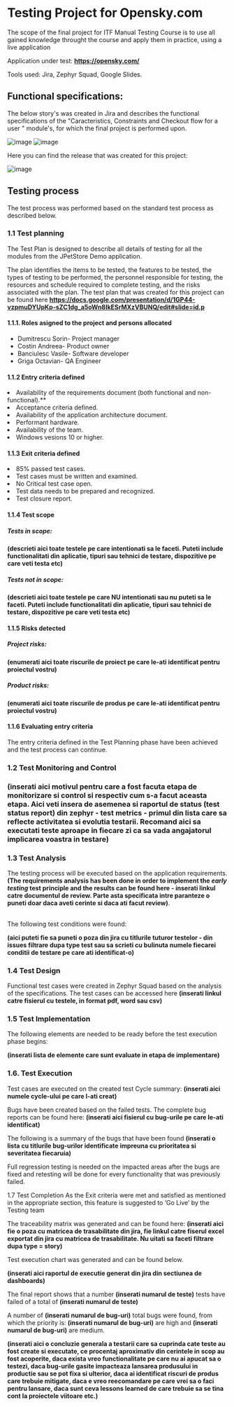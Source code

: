 <h1>Testing Project for Opensky.com</h1>

The scope of the final project for ITF Manual Testing Course is to use all gained knowledge throught the course and apply them in practice, using a live application

Application under test: **https://opensky.com/**

Tools used: Jira, Zephyr Squad, Google Slides.

<h2>Functional specifications:</h2>

The below story's was created in Jira and describes the functional specifications of the "Caracteristics, Constraints and Checkout flow for a user " module's, for which the final project is performed upon.

![image](https://github.com/OctavianGriga/Octavian-Griga/assets/128740240/9a7641f8-cd2e-4852-a568-fd93d47e3df3)
![image](https://github.com/OctavianGriga/Octavian-Griga/assets/128740240/47ff00b1-d46a-453a-bb8a-28a35dde2e8b)

Here you can find the release that was created for this project:

![image](https://github.com/OctavianGriga/Octavian-Griga/assets/128740240/e644eb56-4575-4dd7-b37b-eeb6ea59c64e)




<h2>Testing process</h2>

The test process was performed based on the standard test process as described below.

<h3>1.1 Test planning</h3>

The Test Plan is designed to describe all details of testing for all the modules from the JPetStore Demo application.

The plan identifies the items to be tested, the features to be tested, the types of testing to be performed, the personnel responsible for testing, the resources and schedule required to complete testing, and the risks associated with the plan. The test plan that was created for this project can be found here **https://docs.google.com/presentation/d/1GP44-vzpmuDYUpKp-sZC1dg_a5oWn8IkESrMXzVBUNQ/edit#slide=id.p**

<h4>1.1.1. Roles asigned to the project and persons allocated</h4>

<ul>
  <li>Dumitrescu Sorin- Project manager</li> 
  <li>Costin Andreea- Product owner</li>
  <li>Banciulesc Vasile- Software developer</li>
  <li>Griga Octavian- QA Engineer</li>
</ul>

<h4> 1.1.2 Entry criteria defined </h4>

  <li>Availability of the requirements document (both functional and non-functional).**</li>
  <li>Acceptance criteria defined.</li>
  <li>Availability of the application architecture document.</li>
  <li>Performant hardware.</li>
  <li>Availability of the team.</li>
  <li>Windows vesions 10 or higher.</li>

<h4> 1.1.3 Exit criteria defined </h4>

  <li>85% passed test cases.</li>
  <li>Test cases must be written and examined.</li>
  <li>No Critical test case open.</li>
  <li>Test data needs to be prepared and recognized.</li>
  <li>Test closure report.</li>

<h4> 1.1.4 Test scope</h4>

<h5> Tests in scope: </h5>

**(descrieti aici toate testele pe care intentionati sa le faceti. Puteti include functionalitati din aplicatie, tipuri sau tehnici de testare, dispozitive pe care veti testa etc)**

<h5>Tests not in scope: </h5>

**(descrieti aici toate testele pe care NU intentionati sau nu puteti sa le faceti. Puteti include functionalitati din aplicatie, tipuri sau tehnici de testare, dispozitive pe care veti testa etc)**

<h4>1.1.5 Risks detected</h4>

<h5>Project risks:</h5>

**(enumerati aici toate riscurile de proiect pe care le-ati identificat pentru proiectul vostru)**

<h5> Product risks: </h5>

**(enumerati aici toate riscurile de produs pe care le-ati identificat pentru proiectul vostru)**

<h4>1.1.6 Evaluating entry criteria</h4>

The entry criteria defined in the Test Planning phase have been achieved and the test process can continue.

<h3>1.2 Test Monitoring and Control<h3>

**(inserati aici motivul pentru care a fost facuta etapa de monitorizare si control si respectiv cum s-a facut aceasta etapa. Aici veti insera de asemenea si raportul de status (test status report) din zephyr - test metrics - primul din lista care sa reflecte activitatea si evolutia testarii. Recomand aici sa executati teste aproape in fiecare zi ca sa vada angajatorul implicarea voastra in testare)**

<h3> 1.3 Test Analysis </h3>
The testing process will be executed based on the application requirements. <b>(The requirements analysis has been done in order to implement the <i>early testing</i> test principle and the results can be found here - inserati linkul catre documentul de review. Parte asta specificata intre paranteze o puneti doar daca aveti cerinte si daca ati facut review)</b>. <br><br>

The following test conditions were found: <br>

**(aici puteti fie sa puneti o poza din jira cu titlurile tuturor testelor - din issues filtrare dupa type test sau sa scrieti cu bulinuta numele fiecarei conditii de testare pe care ati identificat-o)**

<h3>1.4 Test Design</h3>

Functional test cases were created in Zephyr Squad based on the analysis of the specifications. The test cases can be accessed here **(inserati linkul catre fisierul cu testele, in format pdf, word sau csv)**

<h3>1.5 Test Implementation</h3>

The following elements are needed to be ready before the test execution phase begins:

**(inserati lista de elemente care sunt evaluate in etapa de implementare)**

<h3>1.6. Test Execution </h3>

Test cases are executed on the created test Cycle summary: **(inserati aici numele cycle-ului pe care l-ati creat)**

Bugs have been created based on the failed tests. The complete bug reports can be found here: **(inserati aici fisierul cu bug-urile pe care le-ati identificat)**

The following is a summary of the bugs that have been found
**(inserati o lista cu titlurile bug-urilor identificate impreuna cu prioritatea si severitatea fiecaruia)**

Full regression testing is needed on the impacted areas after the bugs are fixed and retesting will be done for every functionality that was previously failed.

1.7 Test Completion
As the Exit criteria were met and satisfied as mentioned in the appropriate section, this feature is suggested to ‘Go Live’ by the Testing team

The traceability matrix was generated and can be found here: **(inserati aici fie o poza cu matricea de trasabilitate din jira, fie linkul catre fiserul excel exportat din jira cu matricea de trasabilitate. Nu uitati sa faceti filtrare dupa type = story)**

Test execution chart was generated and can be found below. 

**(inserati aici raportul de executie generat din jira din sectiunea de dashboards)**

The final report shows that a number **(inserati numarul de teste)** tests have failed of a total of **(inserati numarul de teste)**

A number of **(inserati numarul de bug-uri)** total bugs were found, from which the priority is: **(inserati numarul de bug-uri)** are high and **(inserati numarul de bug-uri)** are medium.

**(inserati aici o concluzie generala a testarii care sa cuprinda cate teste au fost create si executate, ce procentaj aproximativ din cerintele in scop au fost acoperite, daca exista vreo functionalitate pe care nu ai apucat sa o testezi, daca bug-urile gasite impacteaza lansarea produsului in productie sau se pot fixa si ulterior, daca ai identificat riscuri de produs care trebuie mitigate, daca e vreo reecomandare pe care vrei sa o faci pentru lansare, daca sunt ceva lessons learned de care trebuie sa se tina cont la proiectele viitoare etc.)**
